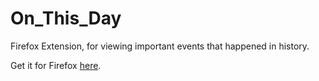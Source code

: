 # On_This_Day

Firefox Extension, for viewing important events that happened in history.

Get it for Firefox [here](https://addons.mozilla.org/en-US/firefox/addon/on-this-day).
